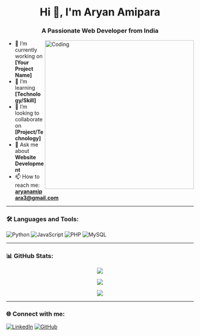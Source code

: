 <h1 align="center">Hi 👋, I'm Aryan Amipara</h1>
<h3 align="center">A Passionate Web Developer from India</h3>

<img align="right" alt="Coding" width="400" src="https://user-images.githubusercontent.com/55389276/140866485-8fb1c876-9a8f-4d6a-98dc-08c4981eaf70.gif">

- 🔭 I’m currently working on **[Your Project Name]**
- 🌱 I’m learning **[Technology/Skill]**
- 👯 I’m looking to collaborate on **[Project/Technology]**
- 💬 Ask me about **Website Development**
- 📫 How to reach me: **aryanamipara3@gmail.com**

---

### 🛠️ Languages and Tools:
![Python](https://img.shields.io/badge/Python-3776AB?style=for-the-badge&logo=python&logoColor=white)
![JavaScript](https://img.shields.io/badge/JavaScript-F7DF1E?style=for-the-badge&logo=javascript&logoColor=black)
![PHP](https://img.shields.io/badge/PHP-777BB4?style=for-the-badge&logo=php&logoColor=white)
![MySQL](https://img.shields.io/badge/MySQL-005C84?style=for-the-badge&logo=mysql&logoColor=white)

---

### 📊 GitHub Stats:
<p align="center">
  <img src="https://github-readme-streak-stats.herokuapp.com/?user=AryanAmipara3&theme=algolia" />
</p>
<p align="center">
  <img src="https://github-readme-stats.vercel.app/api?username=AryanAmipara3&show_icons=true&theme=algolia" />
</p>
<p align="center">
  <img src="https://github-readme-stats.vercel.app/api/top-langs/?username=AryanAmipara3&layout=compact&theme=algolia" />
</p>

---

### 🌐 Connect with me:
[![LinkedIn](https://img.shields.io/badge/LinkedIn-blue?style=for-the-badge&logo=linkedin)](https://www.linkedin.com/in/aryan-amipara-688206238)
[![GitHub](https://img.shields.io/badge/GitHub-100000?style=for-the-badge&logo=github)](https://github.com/AryanAmipara3)
